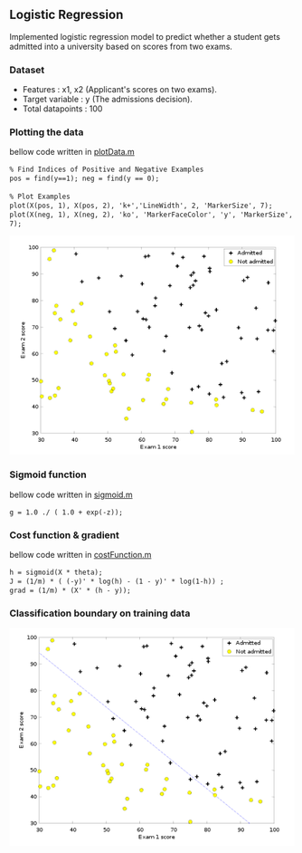 ## Logistic Regression
Implemented logistic regression model to predict whether a student gets admitted into a university based on scores from two exams.
### Dataset
* Features : x1, x2 (Applicant's scores on two exams).
* Target variable : y (The admissions decision).
* Total datapoints : 100 
### Plotting the data
bellow code written in [plotData.m](ex2/plotData.m#L16)
```
% Find Indices of Positive and Negative Examples
pos = find(y==1); neg = find(y == 0);

% Plot Examples
plot(X(pos, 1), X(pos, 2), 'k+','LineWidth', 2, 'MarkerSize', 7);
plot(X(neg, 1), X(neg, 2), 'ko', 'MarkerFaceColor', 'y', 'MarkerSize', 7);
```
<img src="ex2/results/logistic_regression_plot_data.png" alt="ex2/results/logistic_regression_plot_data.png"></img>
### Sigmoid function
bellow code written in [sigmoid.m](ex2/sigmoid.m#L12)
```
g = 1.0 ./ ( 1.0 + exp(-z));
```
### Cost function & gradient
bellow code written in [costFunction.m](ex2/costFunction.m#L23)
```
h = sigmoid(X * theta);
J = (1/m) * ( (-y)' * log(h) - (1 - y)' * log(1-h)) ;
grad = (1/m) * (X' * (h - y));

```
### Classification boundary on training data
<img src="ex2/results/logistic_regression_boundary_line.png" alt="ex2/results/logistic_regression_boundary_line.png"></img>


